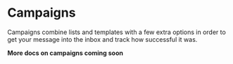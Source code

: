 # Campaigns

Campaigns combine lists and templates with a few extra options in order to get your message into the inbox and track how successful it was.

**More docs on campaigns coming soon**
